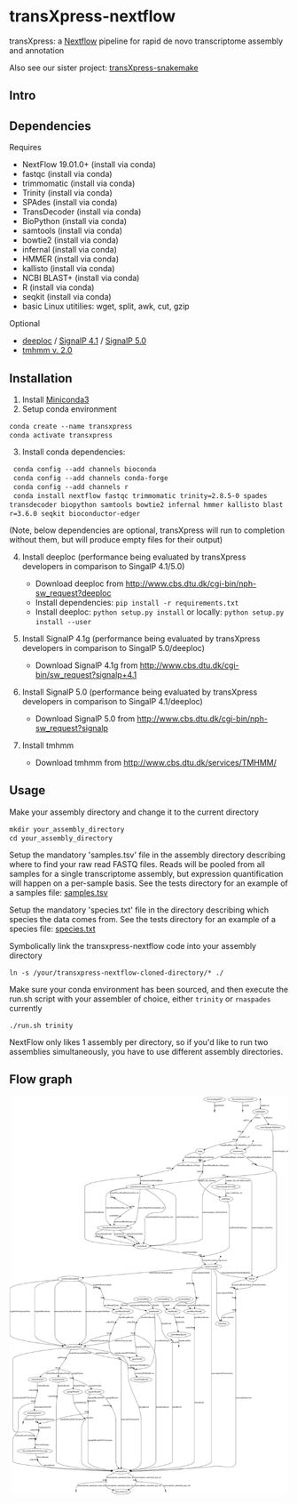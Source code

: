 # transXpress-nextflow
transXpress: a [Nextflow](https://www.nextflow.io) pipeline for rapid de novo transcriptome assembly and annotation

Also see our sister project: [transXpress-snakemake](https://github.com/transXpress/transXpress-snakemake)

## Intro

## Dependencies

Requires
* NextFlow 19.01.0+ (install via conda)
* fastqc (install via conda)
* trimmomatic (install via conda)
* Trinity (install via conda)
* SPAdes (install via conda)
* TransDecoder (install via conda)
* BioPython (install via conda)
* samtools (install via conda)
* bowtie2 (install via conda)
* infernal (install via conda)
* HMMER (install via conda)
* kallisto (install via conda)
* NCBI BLAST+ (install via conda)
* R (install via conda)
* seqkit (install via conda)
* basic Linux utitilies: wget, split, awk, cut, gzip

Optional
* [deeploc](http://www.cbs.dtu.dk/cgi-bin/nph-sw_request?deeploc) / [SignalP 4.1](http://www.cbs.dtu.dk/cgi-bin/sw_request?signalp+4.1) / [SignalP 5.0](http://www.cbs.dtu.dk/cgi-bin/nph-sw_request?signalp)
* [tmhmm v. 2.0](http://www.cbs.dtu.dk/services/TMHMM/)

## Installation

1. Install [Miniconda3](https://conda.io/en/latest/miniconda.html)
2. Setup conda environment 
~~~
conda create --name transxpress
conda activate transxpress
~~~
3. Install conda dependencies:  
~~~
 conda config --add channels bioconda
 conda config --add channels conda-forge
 conda config --add channels r
 conda install nextflow fastqc trimmomatic trinity=2.8.5-0 spades transdecoder biopython samtools bowtie2 infernal hmmer kallisto blast r=3.6.0 seqkit bioconductor-edger
~~~
(Note, below dependencies are optional, transXpress will run to completion without them, but will produce empty files for their output)

4. Install deeploc (performance being evaluated by transXpress developers in comparison to SingalP 4.1/5.0)
      * Download deeploc from http://www.cbs.dtu.dk/cgi-bin/nph-sw_request?deeploc
      * Install dependencies: `pip install -r requirements.txt`
      * Install deeploc: `python setup.py install` or locally: `python setup.py install --user`
      
5. Install SignalP 4.1g (performance being evaluated by transXpress developers in comparison to SingalP 5.0/deeploc)
      * Download SignalP 4.1g from http://www.cbs.dtu.dk/cgi-bin/sw_request?signalp+4.1


6. Install SignalP 5.0 (performance being evaluated by transXpress developers in comparison to SingalP 4.1/deeploc)
      * Download SignalP 5.0 from http://www.cbs.dtu.dk/cgi-bin/nph-sw_request?signalp
      
7. Install tmhmm
      * Download tmhmm from http://www.cbs.dtu.dk/services/TMHMM/

## Usage
Make your assembly directory and change it to the current directory
```
mkdir your_assembly_directory
cd your_assembly_directory
```
Setup the mandatory 'samples.tsv' file in the assembly directory describing where to find your raw read FASTQ files. Reads will be pooled from all samples for a single transcriptome assembly, but expression quantification will happen on a per-sample basis. See the tests directory for an example of a samples file: [samples.tsv](./tests/test_nonSS-trinity/samples.tsv)

Setup the mandatory 'species.txt' file in the directory describing which species the data comes from. See the tests directory for an example of a species file: [species.txt](./tests/test_nonSS-trinity/species.txt)

Symbolically link the transxpress-nextflow code into your assembly directory
```
ln -s /your/transxpress-nextflow-cloned-directory/* ./
```
Make sure your conda environment has been sourced, and then execute the run.sh script with your assembler of choice, either `trinity` or `rnaspades` currently
```
./run.sh trinity
```
NextFlow only likes 1 assembly per directory, so if you'd like to run two assemblies simultaneously, you have to use different assembly directories.

## Flow graph
![Directed acyclic graph for transXpress-nextflow program execution](./tests/test_nonSS-trinity/test_nonSS_dag.svg)

